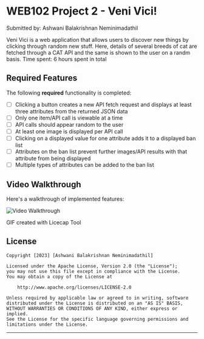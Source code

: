 # WEB102 Project 2 - Veni Vici! 

Submitted by: Ashwani Balakrishnan Neminimadathil

Veni Vici is a web application that allows users to discover new things by clicking through random new stuff. Here, details of several breeds of cat are fetched through a CAT API and the same is shown to the user on a randm basis.
Time spent: 6 hours spent in total

## Required Features

The following **required** functionality is completed:

* [ ] Clicking a button creates a new API fetch request and displays at least three attributes from the returned JSON data
* [ ] Only one item/API call is viewable at a time
* [ ] API calls should appear random to the user
* [ ] At least one image is displayed per API call
* [ ] Clicking on a displayed value for one attribute adds it to a displayed ban list
* [ ] Attributes on the ban list prevent further images/API results with that attribute from being displayed
* [ ] Multiple types of attributes can be added to the ban list

## Video Walkthrough

Here's a walkthrough of implemented features:

<img src='https://github.com/ashwani89n/veni_vici/blob/main/Ashwani_Veni_Vici.gif' title='Video Walkthrough' width='' alt='Video Walkthrough' />

GIF created with Licecap Tool

## License

    Copyright [2023] [Ashwani Balakrishnan Neminimadathil]

    Licensed under the Apache License, Version 2.0 (the "License");
    you may not use this file except in compliance with the License.
    You may obtain a copy of the License at

        http://www.apache.org/licenses/LICENSE-2.0

    Unless required by applicable law or agreed to in writing, software
    distributed under the License is distributed on an "AS IS" BASIS,
    WITHOUT WARRANTIES OR CONDITIONS OF ANY KIND, either express or implied.
    See the License for the specific language governing permissions and
    limitations under the License.

--------------------------------------------------------------------------------

